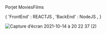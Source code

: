 Porjet MoviesFilms 

{
  'FrontEnd' : REACTJS , 
  'BackEnd' : NodeJS , 
}


![Capture d’écran 2021-10-14 à 20 22 37 (2)](https://user-images.githubusercontent.com/59802097/137374292-d678e16e-165e-4d25-ab7b-171dcb394207.png)

